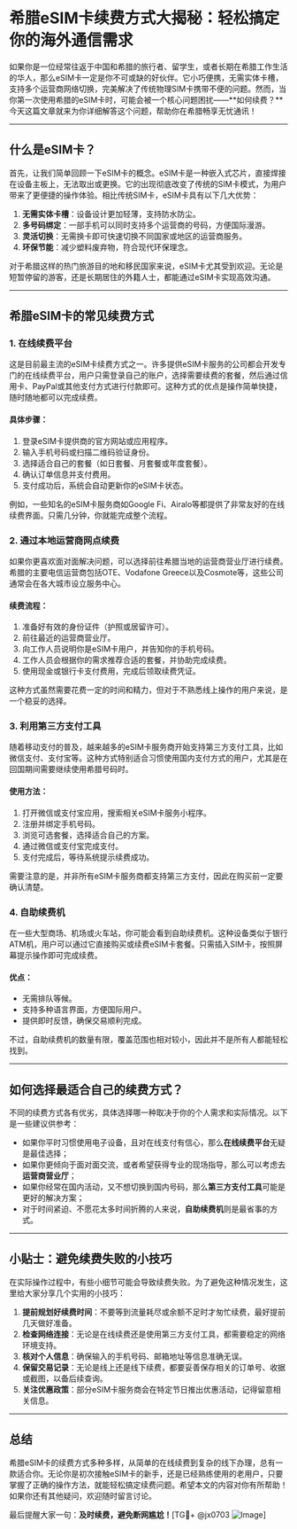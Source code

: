 # 希腊eSIM卡续费方式大揭秘：轻松搞定你的海外通信需求

如果你是一位经常往返于中国和希腊的旅行者、留学生，或者长期在希腊工作生活的华人，那么eSIM卡一定是你不可或缺的好伙伴。它小巧便携，无需实体卡槽，支持多个运营商网络切换，完美解决了传统物理SIM卡携带不便的问题。然而，当你第一次使用希腊的eSIM卡时，可能会被一个核心问题困扰——**如何续费？**今天这篇文章就来为你详细解答这个问题，帮助你在希腊畅享无忧通讯！

---

## 什么是eSIM卡？

首先，让我们简单回顾一下eSIM卡的概念。eSIM卡是一种嵌入式芯片，直接焊接在设备主板上，无法取出或更换。它的出现彻底改变了传统的SIM卡模式，为用户带来了更便捷的操作体验。相比传统SIM卡，eSIM卡具有以下几大优势：

1. **无需实体卡槽**：设备设计更加轻薄，支持防水防尘。
2. **多号码绑定**：一部手机可以同时支持多个运营商的号码，方便国际漫游。
3. **灵活切换**：无需换卡即可快速切换不同国家或地区的运营商服务。
4. **环保节能**：减少塑料废弃物，符合现代环保理念。

对于希腊这样的热门旅游目的地和移民国家来说，eSIM卡尤其受到欢迎。无论是短暂停留的游客，还是长期居住的外籍人士，都能通过eSIM卡实现高效沟通。

---

## 希腊eSIM卡的常见续费方式

### 1. 在线续费平台

这是目前最主流的eSIM卡续费方式之一。许多提供eSIM卡服务的公司都会开发专门的在线续费平台，用户只需登录自己的账户，选择需要续费的套餐，然后通过信用卡、PayPal或其他支付方式进行付款即可。这种方式的优点是操作简单快捷，随时随地都可以完成续费。

#### 具体步骤：
1. 登录eSIM卡提供商的官方网站或应用程序。
2. 输入手机号码或扫描二维码验证身份。
3. 选择适合自己的套餐（如日套餐、月套餐或年度套餐）。
4. 确认订单信息并支付费用。
5. 支付成功后，系统会自动更新你的eSIM卡状态。

例如，一些知名的eSIM卡服务商如Google Fi、Airalo等都提供了非常友好的在线续费界面。只需几分钟，你就能完成整个流程。

### 2. 通过本地运营商网点续费

如果你更喜欢面对面解决问题，可以选择前往希腊当地的运营商营业厅进行续费。希腊的主要电信运营商包括OTE、Vodafone Greece以及Cosmote等，这些公司通常会在各大城市设立服务中心。

#### 续费流程：
1. 准备好有效的身份证件（护照或居留许可）。
2. 前往最近的运营商营业厅。
3. 向工作人员说明你是eSIM卡用户，并告知你的手机号码。
4. 工作人员会根据你的需求推荐合适的套餐，并协助完成续费。
5. 使用现金或银行卡支付费用，完成后领取续费凭证。

这种方式虽然需要花费一定的时间和精力，但对于不熟悉线上操作的用户来说，是一个稳妥的选择。

### 3. 利用第三方支付工具

随着移动支付的普及，越来越多的eSIM卡服务商开始支持第三方支付工具，比如微信支付、支付宝等。这种方式特别适合习惯使用国内支付方式的用户，尤其是在回国期间需要继续使用希腊号码时。

#### 使用方法：
1. 打开微信或支付宝应用，搜索相关eSIM卡服务小程序。
2. 注册并绑定手机号码。
3. 浏览可选套餐，选择适合自己的方案。
4. 通过微信或支付宝完成支付。
5. 支付完成后，等待系统提示续费成功。

需要注意的是，并非所有eSIM卡服务商都支持第三方支付，因此在购买前一定要确认清楚。

### 4. 自助续费机

在一些大型商场、机场或火车站，你可能会看到自助续费机。这种设备类似于银行ATM机，用户可以通过它直接购买或续费eSIM卡套餐。只需插入SIM卡，按照屏幕提示操作即可完成续费。

#### 优点：
- 无需排队等候。
- 支持多种语言界面，方便国际用户。
- 提供即时反馈，确保交易顺利完成。

不过，自助续费机的数量有限，覆盖范围也相对较小，因此并不是所有人都能轻松找到。

---

## 如何选择最适合自己的续费方式？

不同的续费方式各有优劣，具体选择哪一种取决于你的个人需求和实际情况。以下是一些建议供参考：

- 如果你平时习惯使用电子设备，且对在线支付有信心，那么**在线续费平台**无疑是最佳选择；
- 如果你更倾向于面对面交流，或者希望获得专业的现场指导，那么可以考虑去**运营商营业厅**；
- 如果你经常在国内活动，又不想切换到国内号码，那么**第三方支付工具**可能是更好的解决方案；
- 对于时间紧迫、不愿花太多时间折腾的人来说，**自助续费机**则是最省事的方式。

---

## 小贴士：避免续费失败的小技巧

在实际操作过程中，有些小细节可能会导致续费失败。为了避免这种情况发生，这里给大家分享几个实用的小技巧：

1. **提前规划好续费时间**：不要等到流量耗尽或余额不足时才匆忙续费，最好提前几天做好准备。
2. **检查网络连接**：无论是在线续费还是使用第三方支付工具，都需要稳定的网络环境支持。
3. **核对个人信息**：确保输入的手机号码、邮箱地址等信息准确无误。
4. **保留交易记录**：无论是线上还是线下续费，都要妥善保存相关的订单号、收据或截图，以备后续查询。
5. **关注优惠政策**：部分eSIM卡服务商会在特定节日推出优惠活动，记得留意相关信息。

---

## 总结

希腊eSIM卡的续费方式多种多样，从简单的在线续费到复杂的线下办理，总有一款适合你。无论你是初次接触eSIM卡的新手，还是已经熟练使用的老用户，只要掌握了正确的操作方法，就能轻松搞定续费问题。希望本文的内容对你有所帮助！如果你还有其他疑问，欢迎随时留言讨论。

最后提醒大家一句：**及时续费，避免断网尴尬！**[TG💪+ @jx0703 ![Image](https://github.com/user-attachments/assets/dbca1d08-cadb-493c-b0ec-ad6f7a83f270)]